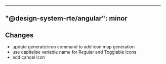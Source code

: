---
  "@design-system-rte/angular": minor
  ---
  
  ## Changes

- update generate:icon command to add icon map generation
- use capitalise variable name for Regular and Togglable icons
- add cancel icon
